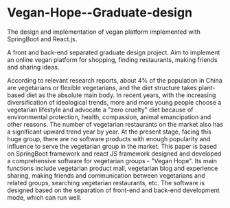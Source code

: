 # Vegan-Hope--Graduate-design
The design and implementation of vegan platform implemented with SpringBoot and React.js.

A front and back-end separated graduate design project. Aim to implement an online vegan platform for shopping, finding restaurants, making friends and sharing ideas.

According to relevant research reports, about 4% of the population in China are vegetarians or flexible vegetarians, and the diet structure takes plant-based diet as the absolute main body. In recent years, with the increasing diversification of ideological trends, more and more young people choose a vegetarian lifestyle and advocate a "zero cruelty" diet because of environmental protection, health, compassion, animal emancipation and other reasons. The number of vegetarian restaurants on the market also has a significant upward trend year by year. At the present stage, facing this huge group, there are no software products with enough popularity and influence to serve the vegetarian group in the market. This paper is based on SpringBoot framework and react JS framework designed and developed a comprehensive software for vegetarian groups - "Vegan Hope". Its main functions include vegetarian product mall, vegetarian blog and experience sharing, making friends and communication between vegetarians and related groups, searching vegetarian restaurants, etc. The software is designed based on the separation of front-end and back-end development mode, which can run well.
